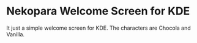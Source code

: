 # Nekopara Welcome Screen for KDE
It just a simple welcome screen for KDE.
The characters are Chocola and Vanilla.
